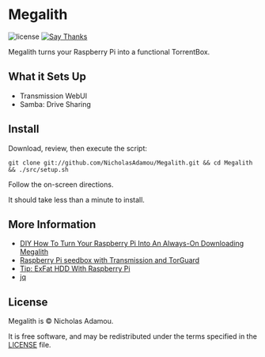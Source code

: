 Megalith
========
![license](https://img.shields.io/apm/l/vim-mode.svg)
[![Say Thanks](https://img.shields.io/badge/say-thanks-ff69b4.svg)](https://saythanks.io/to/NicholasAdamou)

Megalith turns your Raspberry Pi into a functional TorrentBox.

What it Sets Up
------------
* Transmission WebUI
* Samba: Drive Sharing

Install
-------

Download, review, then execute the script:

```
git clone git://github.com/NicholasAdamou/Megalith.git && cd Megalith && ./src/setup.sh
```

Follow the on-screen directions.

It should take less than a minute to install.

More Information
-------

* [DIY How To Turn Your Raspberry Pi Into An Always-On Downloading Megalith](http://www.makeuseof.com/tag/how-to-turn-your-raspberry-pi-into-an-always-on-downloading-megalith/)
* [Raspberry Pi seedbox with Transmission and TorGuard](https://www.convalesco.org/articles/2015/06/08/raspberry-pi-seedbox-with-transmission-and-torguard.html)
* [Tip: ExFat HDD With Raspberry Pi](http://miqu.me/blog/2015/01/14/tip-exfat-hdd-with-raspberry-pi/)
* [jq](https://stedolan.github.io/jq/)

License
-------

Megalith is © Nicholas Adamou.

It is free software, and may be redistributed under the terms specified in the [LICENSE] file.

[LICENSE]: LICENSE
